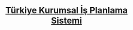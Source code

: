 <div align="center">
<h1 style="border-bottom: none">
    <b><a href="https://google.com/">Türkiye Kurumsal İş Planlama Sistemi</a></b><br />
</h1>


